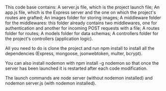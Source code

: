 This code base contains:
    A server.js file, which is the project launch file;
    An app.js file, which is the Express server and the one on which the project's routes are grafted;
    An images folder for storing images;
    A middleware folder for the middlewares: this folder already contains two middlewares, one for authentication and another for incoming POST requests with a file;
    A routes folder for routes;
    A models folder for data schemas;
    A controllers folder for the project's controllers (application logic).

All you need to do is clone the project and run npm install to install all the dependencies (Express, mongoose, jsonwebtoken, multer, bcrypt).

You can also install nodemon with npm install -g nodemon so that once the server has been launched it is restarted after each code modification.

The launch commands are node server (without nodemon installed) and nodemon server.js (with nodemon installed).